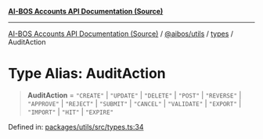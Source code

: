 [**AI-BOS Accounts API Documentation (Source)**](../../../../README.md)

***

[AI-BOS Accounts API Documentation (Source)](../../../../README.md) / [@aibos/utils](../../README.md) / [types](../README.md) / AuditAction

# Type Alias: AuditAction

> **AuditAction** = `"CREATE"` \| `"UPDATE"` \| `"DELETE"` \| `"POST"` \| `"REVERSE"` \| `"APPROVE"` \| `"REJECT"` \| `"SUBMIT"` \| `"CANCEL"` \| `"VALIDATE"` \| `"EXPORT"` \| `"IMPORT"` \| `"HIT"` \| `"EXPIRE"`

Defined in: [packages/utils/src/types.ts:34](https://github.com/pohlai88/accounts/blob/48103fb36d28b2b9bfb33472b6de2f719773cde9/packages/utils/src/types.ts#L34)
